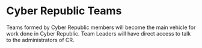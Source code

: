 

# Cyber Republic Teams

Teams formed by Cyber Republic members will become the main vehicle for work done in Cyber Republic. Team Leaders
will have direct access to talk to the administrators of CR.

